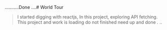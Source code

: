 ...........Done ....# World Tour

> I started digging with reactjs, In this project, exploring API fetching. 
This project
> and work is loading do not finished need up
and done . 
>..
